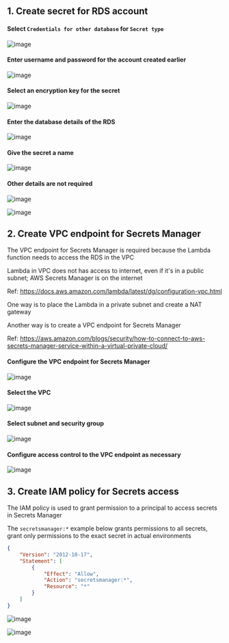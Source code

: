 ## 1. Create secret for RDS account

#### Select `Credentials for other database` for  `Secret type`

![image](https://user-images.githubusercontent.com/90442032/230286935-78b8edd9-4888-4308-9b9c-f0bb91487c8b.png)

#### Enter username and password for the account created earlier

![image](https://user-images.githubusercontent.com/90442032/230286865-a26c72fe-da4d-47c0-b48e-9f0d91e34fbe.png)

#### Select an encryption key for the secret

![image](https://user-images.githubusercontent.com/90442032/230287180-f2999aa6-40a1-4e80-b3b3-89a04a4d9fc8.png)

#### Enter the database details of the RDS

![image](https://user-images.githubusercontent.com/90442032/230287417-7722e594-d639-4fcc-8e97-34d0c7668809.png)

#### Give the secret a name

![image](https://user-images.githubusercontent.com/90442032/230287512-f34c14e5-1479-4abf-a530-40ebb352cdec.png)

#### Other details are not required

![image](https://user-images.githubusercontent.com/90442032/230288100-cbedf0a1-0091-4db8-8938-08efcde4efb0.png)

![image](https://user-images.githubusercontent.com/90442032/230288055-980e1acf-725f-4400-b270-3cb4be6c87e5.png)

## 2. Create VPC endpoint for Secrets Manager

The VPC endpoint for Secrets Manager is required because the Lambda function needs to access the RDS in the VPC

Lambda in VPC does not has access to internet, even if it's in a public subnet; AWS Secrets Manager is on the internet

Ref: https://docs.aws.amazon.com/lambda/latest/dg/configuration-vpc.html

One way is to place the Lambda in a private subnet and create a NAT gateway

Another way is to create a VPC endpoint for Secrets Manager

Ref: https://aws.amazon.com/blogs/security/how-to-connect-to-aws-secrets-manager-service-within-a-virtual-private-cloud/

#### Configure the VPC endpoint for Secrets Manager

![image](https://user-images.githubusercontent.com/90442032/230291606-64d65c69-22f5-45b8-b6da-3d6ecc6c14d8.png)

#### Select the VPC

![image](https://user-images.githubusercontent.com/90442032/230292009-660f455e-e708-4fde-9f70-083c65e5eb07.png)

#### Select subnet and security group

![image](https://user-images.githubusercontent.com/90442032/230292147-cadc0de8-10eb-45c5-afaa-b1ba27634bf7.png)

#### Configure access control to the VPC endpoint as necessary

![image](https://user-images.githubusercontent.com/90442032/230292278-e18bdbbe-d2b8-4bd6-aea3-5780698c76ca.png)

## 3. Create IAM policy for Secrets access

The IAM policy is used to grant permission to a principal to access secrets in Secrets Manager

The `secretsmanager:*` example below grants permissions to all secrets, grant only permissions to the exact secret in actual environments

```json
{
    "Version": "2012-10-17",
    "Statement": [
        {
            "Effect": "Allow",
            "Action": "secretsmanager:*",
            "Resource": "*"
        }
    ]
}
```

![image](https://user-images.githubusercontent.com/90442032/230293371-cd0ffce2-4e81-4908-8dc3-b40020b2db02.png)

![image](https://user-images.githubusercontent.com/90442032/230293416-f958eefb-e347-4fad-8576-e20098b12a91.png)
